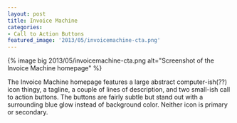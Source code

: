 ```yaml
---
layout: post
title: Invoice Machine
categories:
- Call to Action Buttons
featured_image: '2013/05/invoicemachine-cta.png'
---
```

{% image big 2013/05/invoicemachine-cta.png alt="Screenshot of the Invoice Machine homepage" %}

The Invoice Machine homepage features a large abstract computer-ish(??) icon thingy, a tagline, a couple of lines of description, and two small-ish call to action buttons. The buttons are fairly subtle but stand out with a surrounding blue glow instead of background color. Neither icon is primary or secondary.